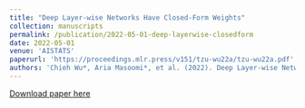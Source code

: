```yaml
---
title: "Deep Layer-wise Networks Have Closed-Form Weights"
collection: manuscripts
permalink: /publication/2022-05-01-deep-layerwise-closedform
date: 2022-05-01
venue: 'AISTATS'
paperurl: 'https://proceedings.mlr.press/v151/tzu-wu22a/tzu-wu22a.pdf'
authors: 'Chieh Wu*, Aria Masoomi*, et al. (2022). Deep Layer-wise Networks Have Closed-Form Weights. <i>AISTATS</i>.'
---
```


<a href='https://proceedings.mlr.press/v151/tzu-wu22a/tzu-wu22a.pdf'>Download paper here</a>

